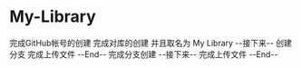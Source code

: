 # My-Library
完成GitHub帐号的创建
完成对库的创建 并且取名为 My Library
--接下来--
创建分支
完成上传文件
--End--
完成分支创建
--接下来--
完成上传文件
--End--
